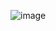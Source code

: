 ![image](https://github.com/gauravhalnawar1011/AWS/assets/140076717/1503e554-65d3-456d-aeb6-b863484587fa)
